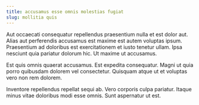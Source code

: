 ```yaml
---
title: accusamus esse omnis molestias fugiat
slug: mollitia quis
---
```


Aut occaecati consequatur repellendus praesentium nulla et est dolor aut. Alias aut perferendis accusamus est maxime est autem voluptas ipsum. Praesentium ad doloribus est exercitationem et iusto tenetur ullam. Ipsa nesciunt quia pariatur dolorum hic. Ut maxime ut accusamus.

Est quis omnis quaerat accusamus. Est expedita consequatur. Magni ut quia porro quibusdam dolorem vel consectetur. Quisquam atque ut et voluptas vero non rem dolorem.

Inventore repellendus repellat sequi ab. Vero corporis culpa pariatur. Itaque minus vitae doloribus modi esse omnis. Sunt aspernatur ut est.

